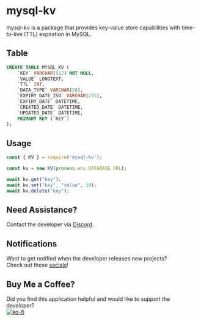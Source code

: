 # mysql-kv
mysql-kv is a package that provides key-value store capabilities with time-to-live (TTL) expiration in MySQL.

## Table
```sql
CREATE TABLE MYSQL_KV (
    `KEY` VARCHAR(512) NOT NULL,
    `VALUE` LONGTEXT,
    `TTL` INT,
    `DATA_TYPE` VARCHAR(20),
    `EXPIRY_DATE_ISO` VARCHAR(255),
    `EXPIRY_DATE` DATETIME,
    `CREATED_DATE` DATETIME,
    `UPDATED_DATE` DATETIME,
    PRIMARY KEY (`KEY`)
);
```

## Usage
```js
const { KV } = require('mysql-kv');

const kv = new KV(process.env.DATABASE_URL);

await kv.get("key");
await kv.set("key", "value", 10);
await kv.delete("key");
```

## Need Assistance?
Contact the developer via [Discord](https://discord.gg/Urt5S2Ucju).

## Notifications
Want to get notified when the developer releases new projects?
<br/>Check out these [socials](https://linktr.ee/fidilen)!

## Buy Me a Coffee?
Did you find this application helpful and would like to support the developer?<br/>
[![ko-fi](https://ko-fi.com/img/githubbutton_sm.svg)](https://ko-fi.com/U6U7E7WXM)
